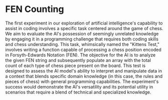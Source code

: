 # FEN Counting

The first experiment in our exploration of artificial intelligence's capability to assist in coding involves a specific task centered around the game of chess. We aim to evaluate the AI's possession of seemingly unrelated knowledge by engaging it in a programming challenge that requires both coding skills and chess understanding. This task, whimsically named the "Kittens Test," involves writing a function capable of processing a chess position encoded in Forsyth-Edwards Notation (FEN). The objective for the AI is to analyze the given FEN string and subsequently populate an array with the total count of each type of chess piece present on the board. This test is designed to assess the AI model's ability to interpret and manipulate data in a context that blends specific domain knowledge (in this case, the rules and pieces of chess) with general programming capabilities. The experiment's success would demonstrate the AI's versatility and its potential utility in scenarios that require a blend of technical and specialized knowledge.